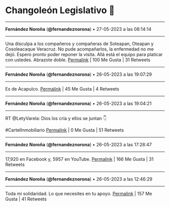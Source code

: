 # Changoleón Legislativo 🙈
*****
**Fernández Noroña** (**@fernandeznorona**) • 27-05-2023 a las 08:14:14
*****
Una disculpa a los compañeros y compañeras de Soteapan, Oteapan y Cosoleacaque Veracruz. No pude acompañarlos, la enfermedad no me dejó. Espero pronto poder reponer la visita. Allá está el equipo para platicar con ustedes. Abrazote doble.
[Permalink](https://twitter.com/fernandeznorona/status/1662492418938408962) | 100 Me Gusta | 31 Retweets
*****
**Fernández Noroña** (**@fernandeznorona**) • 26-05-2023 a las 19:07:29
*****
Es de Acapulco.
[Permalink](https://twitter.com/fernandeznorona/status/1662294424796160001) | 45 Me Gusta | 4 Retweets
*****
**Fernández Noroña** (**@fernandeznorona**) • 26-05-2023 a las 19:04:21
*****
RT @LetyVarela: Dios los cría y ellos se juntan 👇  


\#CartelInmobiliario
[Permalink](https://twitter.com/fernandeznorona/status/1662293636539621378) | 0 Me Gusta | 51 Retweets
*****
**Fernández Noroña** (**@fernandeznorona**) • 26-05-2023 a las 17:28:47
*****
17,920 en Facebook y, 5957 en YouTube.
[Permalink](https://twitter.com/fernandeznorona/status/1662269587675652107) | 166 Me Gusta | 31 Retweets
*****
**Fernández Noroña** (**@fernandeznorona**) • 26-05-2023 a las 12:46:29
*****
Toda mi solidaridad. Lo que necesites en tu apoyo.
[Permalink](https://twitter.com/fernandeznorona/status/1662198544189587461) | 157 Me Gusta | 41 Retweets